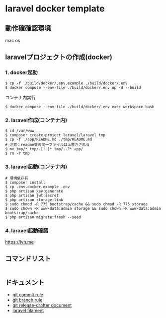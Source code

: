 # laravel docker template

## 動作確確認環境
mac os

## laravelプロジェクトの作成(docker)
### 1. docker起動
```shell
$ cp -f ./build/docker/.env.example ./build/docker/.env
$ docker compose --env-file ./build/docker/.env up -d --build
```
コンテナ内実行
```shell
$ docker compose --env-file ./build/docker/.env exec workspace bash
```

### 2. laravel作成(コンテナ内)
```shell
$ cd /var/www
$ composer create-project laravel/laravel tmp
$ cp -f ./app/README.md ./tmp/README.md
# 注意：readme等の同一ファイルは上書きされる
$ mv tmp/* tmp/.[!.]* tmp/..?* app/
$ rm -r tmp
```

### 3. laravel起動(コンテナ内)
```shell
# 環境依存有
$ composer install
$ cp .env.docker.example .env
$ php artisan key:generate
$ php artisan jwt:secret
$ php artisan storage:link
$ sudo chmod -R 775 bootstrap/cache && sudo chmod -R 775 storage
$ sudo chown -R www-data:admin storage && sudo chown -R www-data:admin bootstrap/cache
$ php artisan migrate:fresh --seed
```

### 4. laravel起動確認
https://lvh.me

## コマンドリスト
```shell
```

## ドキュメント
- [git commit rule](./docs/markdown/git/commit.md)
- [git branch rule](./docs/markdown/git/branch.md)
- [git release-drafter document](./docs/markdown/git/release-drafter.md)
- [laravel filament](./docs/markdown/laravel/filament/index.md)
